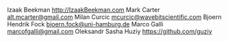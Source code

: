 Izaak Beekman <http://IzaakBeekman.com>
Mark Carter <alt.mcarter@gmail.com>
Milan Curcic <mcurcic@wavebitscientific.com>
Bjoern Hendrik Fock <bjoern.fock@uni-hamburg.de>
Marco Galli <marcofgalli@gmail.com>
Oleksandr Sasha Huziy <https://github.com/guziy>
